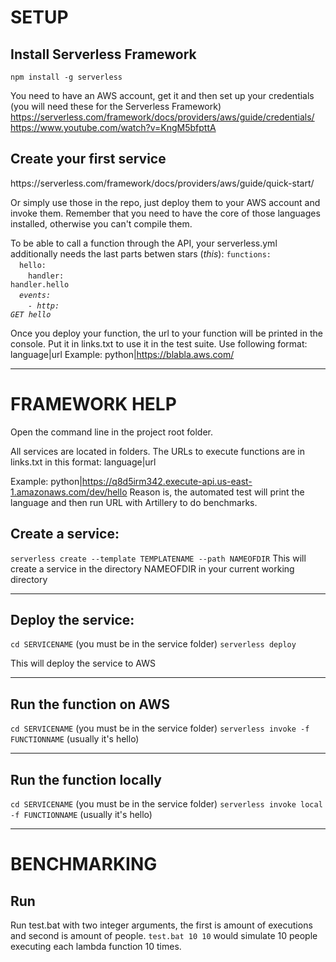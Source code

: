 <h1>SETUP</h1>

<h2>Install Serverless Framework</h2>
<code>npm install -g serverless</code>

You need to have an AWS account, get it and then set up your credentials (you will need these for the Serverless Framework)
https://serverless.com/framework/docs/providers/aws/guide/credentials/
<br>
https://www.youtube.com/watch?v=KngM5bfpttA

<h2>Create your first service</h2>
https://serverless.com/framework/docs/providers/aws/guide/quick-start/

Or simply use those in the repo, just deploy them to your AWS account and invoke them.
Remember that you need to have the core of those languages installed, otherwise you can't compile them.

To be able to call a function through the API, your serverless.yml additionally needs the last parts betwen stars (*this*):
<code>functions:</code><br>
  &emsp;<code>hello:</code><br>
    &emsp;&emsp;<code>handler: handler.hello</code><br>
    &emsp;<code>*events:</code><br>
        &emsp;&emsp;<code>- http: GET hello*</code>
        
Once you deploy your function, the url to your function will be printed in the console.
Put it in links.txt to use it in the test suite. Use following format:
language|url
Example: python|https://blabla.aws.com/
<hr>

<h1>FRAMEWORK HELP</h1>
Open the command line in the project root folder.

All services are located in folders.
The URLs to execute functions are in links.txt in this format:
language|url

Example: python|https://q8d5irm342.execute-api.us-east-1.amazonaws.com/dev/hello
Reason is, the automated test will print the language and then run URL with Artillery to do benchmarks.
<br>

<h2>Create a service:</h2>
<code>serverless create --template TEMPLATENAME --path NAMEOFDIR</code>
This will create a service in the directory NAMEOFDIR in your current working directory
<hr>

<h2>Deploy the service:</h2>
<code>cd SERVICENAME</code> (you must be in the service folder)
<code>serverless deploy</code>

This will deploy the service to AWS
<hr>

<h2>Run the function on AWS</h2>
<code>cd SERVICENAME</code> (you must be in the service folder)
<code>serverless invoke -f FUNCTIONNAME</code> (usually it's hello)
<hr>

<h2>Run the function locally</h2>
<code>cd SERVICENAME</code> (you must be in the service folder)
<code>serverless invoke local -f FUNCTIONNAME</code> (usually it's hello)
<hr>

<h1>BENCHMARKING</h1>
<h2>Run</h2>
Run test.bat with two integer arguments, the first is amount of executions and second is amount of people.
<code>test.bat 10 10</code> would simulate 10 people executing each lambda function 10 times.
